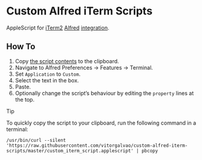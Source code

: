 # Custom Alfred iTerm Scripts

AppleScript for [iTerm2](https://iterm2.com/) [Alfred](https://www.alfredapp.com/) [integration](https://www.alfredapp.com/help/features/terminal/).

## How To

1. Copy [the script contents](https://raw.githubusercontent.com/vitorgalvao/custom-alfred-iterm-scripts/master/custom_iterm_script.applescript) to the clipboard.
2. Navigate to Alfred Preferences → Features → Terminal.
3. Set `Application` to `Custom`.
4. Select the text in the box.
5. Paste.
6. Optionally change the script’s behaviour by editing the `property` lines at the top.

> [!TIP]
> To quickly copy the script to your clipboard, run the following command in a terminal:
>
> ```
> /usr/bin/curl --silent 'https://raw.githubusercontent.com/vitorgalvao/custom-alfred-iterm-scripts/master/custom_iterm_script.applescript' | pbcopy
> ```
